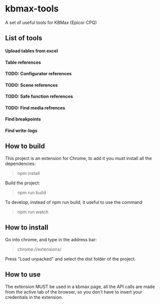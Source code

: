 # kbmax-tools
A set of useful tools for KBMax (Epicor CPQ)

## List of tools

#### Upload tables from excel
#### Table references
#### TODO: Configurator references
#### TODO: Scene references
#### TODO: Safe function references
#### TODO: Find media refrences
#### Find breakpoints
#### Find write-logs

## How to build
This project is an extension for Chrome, to add it you must install all the dependencies:

> npm install

Build the project:

> npm run build

To develop, instead of npm run build, it useful to use the command

> npm run watch

## How to install
Go into chrome, and type in the address bar:

> chrome://extensions/

Press "Load unpacked" and select the dist folder of the project.

## How to use
The extension MUST be used in a kbmax page, all the API calls are made from the active tab of the browser, so you don't have to insert your credentials in the extension.